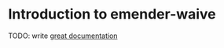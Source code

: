 # Introduction to emender-waive

TODO: write [great documentation](http://jacobian.org/writing/great-documentation/what-to-write/)
